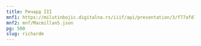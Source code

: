 ```yaml
---
title: Ричард III
mnf1: https://milutinbojic.digitalna.rs/iiif/api/presentation/3/f77afd7c-334c-4c96-b962-b58775ca5044%252F00000001%252Fvilijam1%252F00000007/manifest
mnf2: mnf/Macmillan5.json
pg: 500
slug: richardm
---
```

